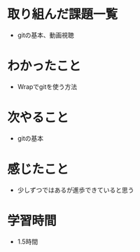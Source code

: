 # 取り組んだ課題一覧

- gitの基本、動画視聴

# わかったこと

- Wrapでgitを使う方法

# 次やること

- gitの基本

# 感じたこと

- 少しずつではあるが進歩できていると思う

# 学習時間
- 1.5時間